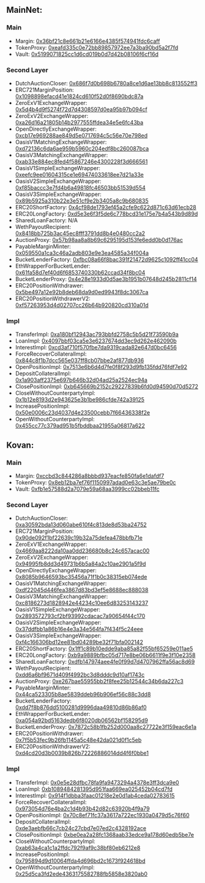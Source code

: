 ## MainNet:

### Main
- Margin:                          [0x36bf21c8e661b21e6166e4385f574941fdc6caff](https://etherscan.io/address/0x36bf21c8e661b21e6166e4385f574941fdc6caff)
- TokenProxy:                      [0xeafd335c0e72bb89857972ee7a3ba90bd5a2f7fd](https://etherscan.io/address/0xeafd335c0e72bb89857972ee7a3ba90bd5a2f7fd)
- Vault:                           [0x5199071825cc1d6cd019b0d7d42b08106f6cf16d](https://etherscan.io/address/0x5199071825cc1d6cd019b0d7d42b08106f6cf16d)

### Second Layer
- DutchAuctionCloser:              [0x686f7d0b698b6780a8ce1d6ae13bb8c813552ff3](https://etherscan.io/address/0x686f7d0b698b6780a8ce1d6ae13bb8c813552ff3)
- ERC721MarginPosition:            [0x1098898efacd41e1824cd610f52d0f8690bdc87a](https://etherscan.io/address/0x1098898efacd41e1824cd610f52d0f8690bdc87a)
- ZeroExV1ExchangeWrapper:         [0x5d4b4d9f5274f72d7d4308597d0ea95b97b094cf](https://etherscan.io/address/0x5d4b4d9f5274f72d7d4308597d0ea95b97b094cf)
- ZeroExV2ExchangeWrapper:         [0xa26d16a21805b14b2977555ffdea34e5e6fc43ba](https://etherscan.io/address/0xa26d16a21805b14b2977555ffdea34e5e6fc43ba)
- OpenDirectlyExchangeWrapper:     [0xcb17e969288ae849d5e0717694c5c56e70e798ed](https://etherscan.io/address/0xcb17e969288ae849d5e0717694c5c56e70e798ed)
- OasisV1MatchingExchangeWrapper:  [0xd72136c6da6ae959b5960c204edf8bc260087bca](https://etherscan.io/address/0xd72136c6da6ae959b5960c204edf8bc260087bca)
- OasisV3MatchingExchangeWrapper:  [0xab33e884ec8fed4f5867246e4300228f3d666561](https://etherscan.io/address/0xab33e884ec8fed4f5867246e4300228f3d666561)
- OasisV1SimpleExchangeWrapper:    [0xeefc9ee01604315ce1e69474033618ee7d21a33e](https://etherscan.io/address/0xeefc9ee01604315ce1e69474033618ee7d21a33e)
- OasisV2SimpleExchangeWrapper:    [0xf85baccc3e7fd4b6a49818fc46503bb51539d554](https://etherscan.io/address/0xf85baccc3e7fd4b6a49818fc46503bb51539d554)
- OasisV3SimpleExchangeWrapper:    [0x89b5925a310b22e3e51cf9e2b3405a8c9b680835](https://etherscan.io/address/0x89b5925a310b22e3e51cf9e2b3405a8c9b680835)
- ERC20ShortFactory:               [0x4cf98de1793ef45a2cfe9c622d871c63d61ecb28](https://etherscan.io/address/0x4cf98de1793ef45a2cfe9c622d871c63d61ecb28)
- ERC20LongFactory:                [0xd5e3e6f3f5de6c778bcd31e175e7b4a543b9d89d](https://etherscan.io/address/0xd5e3e6f3f5de6c778bcd31e175e7b4a543b9d89d)
- SharedLoanFactory:               N/A
- WethPayoutRecipient:             [0x8418bb725b3ac45ec8fff3791dd8b4e0480cc2a2](https://etherscan.io/address/0x8418bb725b3ac45ec8fff3791dd8b4e0480cc2a2)
- AuctionProxy:                    [0x57b98aa8a8b69c6295195d153fe6edd0b0d176ac](https://etherscan.io/address/0x57b98aa8a8b69c6295195d153fe6edd0b0d176ac)
- PayableMarginMinter:             [0x059550a1ca3c46a2adb803e9e3ea4585a34f004a](https://etherscan.io/address/0x059550a1ca3c46a2adb803e9e3ea4585a34f004a)
- BucketLenderFactory:             [0xfbc08a66f8bac391f21472d9625c1092ff41cc04](https://etherscan.io/address/0xfbc08a66f8bac391f21472d9625c1092ff41cc04)
- EthWrapperForBucketLender:       [0x61fa58d7ef40d6f6853740330b62ccad34f8bc04](https://etherscan.io/address/0x61fa58d7ef40d6f6853740330b62ccad34f8bc04)
- BucketLenderProxy:               [0x4e28e1933d0d5ae3b1951b07648d245b2811cf14](https://etherscan.io/address/0x4e28e1933d0d5ae3b1951b07648d245b2811cf14)
- ERC20PositionWithdrawer:         [0x5be497a12e92b8deb68da9d0ed9943f8dc3067ca](https://etherscan.io/address/0x5be497a12e92b8deb68da9d0ed9943f8dc3067ca)
- ERC20PositionWithdrawerV2:       [0xf57263953d4d02707cc26b64b920820cd310a01d](https://etherscan.io/address/0xf57263953d4d02707cc26b64b920820cd310a01d)

### Impl
- TransferImpl:                    [0xa180bf12943ac793bbfd2758c5b5d21f73590b9a](https://etherscan.io/address/0xa180bf12943ac793bbfd2758c5b5d21f73590b9a)
- LoanImpl:                        [0x4097bbf03ca5e3e6237674dd3ec9d262e462090b](https://etherscan.io/address/0x4097bbf03ca5e3e6237674dd3ec9d262e462090b)
- InterestImpl:                    [0xcd3af710f570fbe7da9319cada82e647d0bc6456](https://etherscan.io/address/0xcd3af710f570fbe7da9319cada82e647d0bc6456)
- ForceRecoverCollateralImpl:      [0x844c8f1b7dcc565e037ff8cb07bbe2af877db936](https://etherscan.io/address/0x844c8f1b7dcc565e037ff8cb07bbe2af877db936)
- OpenPositionImpl:                [0x7513e6b6d4d7fe0f8f293d9fb135fdd76fdf7e92](https://etherscan.io/address/0x7513e6b6d4d7fe0f8f293d9fb135fdd76fdf7e92)
- DepositCollateralImpl:           [0x1a903aff2375e697b646b32d04ad25a2524ec94a](https://etherscan.io/address/0x1a903aff2375e697b646b32d04ad25a2524ec94a)
- ClosePositionImpl:               [0xb645669b2152c29227839b6fd0d94590d70d5272](https://etherscan.io/address/0xb645669b2152c29227839b6fd0d94590d70d5272)
- CloseWithoutCounterpartyImpl:    [0x1b12e8193d2e943625e3b1be986cfde742a39125](https://etherscan.io/address/0x1b12e8193d2e943625e3b1be986cfde742a39125)
- IncreasePositionImpl:            [0x50e0006c23d4037d4e23500cebb7f66436338f2e](https://etherscan.io/address/0x50e0006c23d4037d4e23500cebb7f66436338f2e)
- OpenWithoutCounterpartyImpl:     [0x455cc77c379ad951b5fbddbaa21955a06817a622](https://etherscan.io/address/0x455cc77c379ad951b5fbddbaa21955a06817a622)


## Kovan:

### Main
- Margin:                          [0xccbd3c844286a8bbbd937eacfe850fa6e1dafdf7](https://kovan.etherscan.io/address/0xccbd3c844286a8bbbd937eacfe850fa6e1dafdf7)
- TokenProxy:                      [0x8eb12ba7ef76f1150997adad0e63c3e5ae79be0c](https://kovan.etherscan.io/address/0x8eb12ba7ef76f1150997adad0e63c3e5ae79be0c)
- Vault:                           [0xfb1e57588d2a7079e59a68aa3999cc02bbeb11fc](https://kovan.etherscan.io/address/0xfb1e57588d2a7079e59a68aa3999cc02bbeb11fc)

### Second Layer
- DutchAuctionCloser:              [0xa30592bda13d060abe610f4c813de8d53ba24752](https://kovan.etherscan.io/address/0xa30592bda13d060abe610f4c813de8d53ba24752)
- ERC721MarginPosition:            [0x90de092f1bf22639c19b32a75defea478bbfb71e](https://kovan.etherscan.io/address/0x90de092f1bf22639c19b32a75defea478bbfb71e)
- ZeroExV1ExchangeWrapper:         [0x4669aa8222da10aa0dd236680b8c24c657acac00](https://kovan.etherscan.io/address/0x4669aa8222da10aa0dd236680b8c24c657acac00)
- ZeroExV2ExchangeWrapper:         [0x94995fb8dd3d49731b6b5a84a2c10ae2901a5f9d](https://kovan.etherscan.io/address/0x94995fb8dd3d49731b6b5a84a2c10ae2901a5f9d)
- OpenDirectlyExchangeWrapper:     [0x8085b9646593bc35456a71f1b0c38315eb074ede](https://kovan.etherscan.io/address/0x8085b9646593bc35456a71f1b0c38315eb074ede)
- OasisV1MatchingExchangeWrapper:  [0xdf22045d446fea3867d83bd3ef5e8688ec888038](https://kovan.etherscan.io/address/0xdf22045d446fea3867d83bd3ef5e8688ec888038)
- OasisV3MatchingExchangeWrapper:  [0xc8186273d1828942e44234c10ee6d83253143237](https://kovan.etherscan.io/address/0xc8186273d1828942e44234c10ee6d83253143237)
- OasisV1SimpleExchangeWrapper:    [0x2893572793cf2bf93992cdacac7a90654f44c170](https://kovan.etherscan.io/address/0x2893572793cf2bf93992cdacac7a90654f44c170)
- OasisV2SimpleExchangeWrapper:    [0x37ddfbb1a86b16e4e3a34e564fa7f434f5c24eee](https://kovan.etherscan.io/address/0x37ddfbb1a86b16e4e3a34e564fa7f434f5c24eee)
- OasisV3SimpleExchangeWrapper:    [0xf4c166306bd12ee81bd04289be32f71bfa002142](https://kovan.etherscan.io/address/0xf4c166306bd12ee81bd04289be32f71bfa002142)
- ERC20ShortFactory:               [0x1ff1c89b10edde9aba85a82f55bf65259e011ae5](https://kovan.etherscan.io/address/0x1ff1c89b10edde9aba85a82f55bf65259e011ae5)
- ERC20LongFactory:                [0xb9a9889bfbc05d717e8be06b6611f9e3f10e2358](https://kovan.etherscan.io/address/0xb9a9889bfbc05d717e8be06b6611f9e3f10e2358)
- SharedLoanFactory:               [0xdfb147974aee4fe0f99d7d4707962ffa56ac8d69](https://kovan.etherscan.io/address/0xdfb147974aee4fe0f99d7d4707962ffa56ac8d69)
- WethPayoutRecipient:             [0xdd6a6bf9671d409f4992bc3d8dddc9d10af1743c](https://kovan.etherscan.io/address/0xdd6a6bf9671d409f4992bc3d8dddc9d10af1743c)
- AuctionProxy:                    [0xe267bae55955bb2f8fee25b12544c34b6da227c3](https://kovan.etherscan.io/address/0xe267bae55955bb2f8fee25b12544c34b6da227c3)
- PayableMarginMinter:             [0x44ca523305b8ae5839ddeb96b906ef56c88c3dd8](https://kovan.etherscan.io/address/0x44ca523305b8ae5839ddeb96b906ef56c88c3dd8)
- BucketLenderFactory:             [0xdd7f8b876dd5100281d9996daa49810d86b86af0](https://kovan.etherscan.io/address/0xdd7f8b876dd5100281d9996daa49810d86b86af0)
- EthWrapperForBucketLender:       [0xa054a92bd5163dedb6f8020db06562bf158295d9](https://kovan.etherscan.io/address/0xa054a92bd5163dedb6f8020db06562bf158295d9)
- BucketLenderProxy:               [0x7872c58b1fb252d000aa8c27722e3f159eac6e1a](https://kovan.etherscan.io/address/0x7872c58b1fb252d000aa8c27722e3f159eac6e1a)
- ERC20PositionWithdrawer:         [0x7f5b53fec9b26fb1145a5c48e42da021d0f1c5eb](https://kovan.etherscan.io/address/0x7f5b53fec9b26fb1145a5c48e42da021d0f1c5eb)
- ERC20PositionWithdrawerV2:       [0xd4cd20d3b0039b826b72226886014dd4f6f0bbe1](https://kovan.etherscan.io/address/0xd4cd20d3b0039b826b72226886014dd4f6f0bbe1)

### Impl
- TransferImpl:                    [0x0e5e28dfbc78fa9fa9473294a4378e3ff3dca9e0](https://kovan.etherscan.io/address/0x0e5e28dfbc78fa9fa9473294a4378e3ff3dca9e0)
- LoanImpl:                        [0xb1089484281395d951faa669ea025452b04cd7fd](https://kovan.etherscan.io/address/0xb1089484281395d951faa669ea025452b04cd7fd)
- InterestImpl:                    [0x914f1dbba3faac01218e2e0d1ab4ceda02783615](https://kovan.etherscan.io/address/0x914f1dbba3faac01218e2e0d1ab4ceda02783615)
- ForceRecoverCollateralImpl:      [0x973054d76e4ba2c1d4b93b42d82c63920b4f9a79](https://kovan.etherscan.io/address/0x973054d76e4ba2c1d4b93b42d82c63920b4f9a79)
- OpenPositionImpl:                [0x70c8ef71fc37a3617a722ec1930a0479d5c76f60](https://kovan.etherscan.io/address/0x70c8ef71fc37a3617a722ec1930a0479d5c76f60)
- DepositCollateralImpl:           [0xde3aebfb66c7cb24c27cbd7e07ed2c4328192ace](https://kovan.etherscan.io/address/0xde3aebfb66c7cb24c27cbd7e07ed2c4328192ace)
- ClosePositionImpl:               [0xbe0ea2a28fc1368aab33edce9a178d60edb5be7e](https://kovan.etherscan.io/address/0xbe0ea2a28fc1368aab33edce9a178d60edb5be7e)
- CloseWithoutCounterpartyImpl:    [0xab63a4ca1c1a2ffdc792f9af9c38bf80eb6212e8](https://kovan.etherscan.io/address/0xab63a4ca1c1a2ffdc792f9af9c38bf80eb6212e8)
- IncreasePositionImpl:            [0x795894d9d10064ffda4d696bd2c1673f924618bd](https://kovan.etherscan.io/address/0x795894d9d10064ffda4d696bd2c1673f924618bd)
- OpenWithoutCounterpartyImpl:     [0x25d5ca3fd2ede4363175582788fb5858e3820ab0](https://kovan.etherscan.io/address/0x25d5ca3fd2ede4363175582788fb5858e3820ab0)
